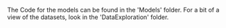The Code for the models can be found in the 'Models' folder. For a bit of a view of the datasets, look in the 'DataExploration' folder.
